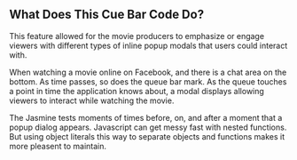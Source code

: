 ## What Does This Cue Bar Code Do?
This feature allowed for the movie producers to emphasize or engage viewers with different types of inline popup modals that users could interact with.

When watching a movie online on Facebook, and there is a chat area on the bottom. As time passes, so does the queue bar mark. As the queue touches a point in time the application knows about, a modal displays allowing viewers to interact while watching the movie.

The Jasmine tests moments of times before, on, and after a moment that a popup dialog appears. Javascript can get messy fast with nested functions. But using object literals this way to separate objects and functions makes it more pleasent to maintain.
